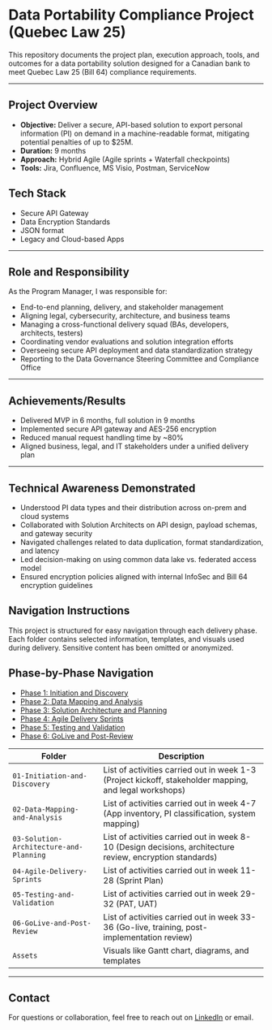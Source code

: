 # Data Portability Compliance Project (Quebec Law 25)

This repository documents the project plan, execution approach, tools, and outcomes for a data portability solution designed for a Canadian bank to meet Quebec Law 25 (Bill 64) compliance requirements.

---

## Project Overview

- **Objective:** Deliver a secure, API-based solution to export personal information (PI) on demand in a machine-readable format, mitigating potential penalties of up to $25M.
- **Duration:** 9 months
- **Approach:** Hybrid Agile (Agile sprints + Waterfall checkpoints)
- **Tools:** Jira, Confluence, MS Visio, Postman, ServiceNow

## Tech Stack

- Secure API Gateway
- Data Encryption Standards
- JSON format
- Legacy and Cloud-based Apps

---

## Role and Responsibility 
As the Program Manager, I was responsible for:
- End-to-end planning, delivery, and stakeholder management
- Aligning legal, cybersecurity, architecture, and business teams
- Managing a cross-functional delivery squad (BAs, developers, architects, testers)
- Coordinating vendor evaluations and solution integration efforts
- Overseeing secure API deployment and data standardization strategy
- Reporting to the Data Governance Steering Committee and Compliance Office

---

## Achievements/Results

- Delivered MVP in 6 months, full solution in 9 months
- Implemented secure API gateway and AES-256 encryption
- Reduced manual request handling time by ~80%
- Aligned business, legal, and IT stakeholders under a unified delivery plan

---

## Technical Awareness Demonstrated

- Understood PI data types and their distribution across on-prem and cloud systems
- Collaborated with Solution Architects on API design, payload schemas, and gateway security
- Navigated challenges related to data duplication, format standardization, and latency
- Led decision-making on using common data lake vs. federated access model
- Ensured encryption policies aligned with internal InfoSec and Bill 64 encryption guidelines

## Navigation Instructions 

This project is structured for easy navigation through each delivery phase. Each folder contains selected information, templates, and visuals used during delivery. Sensitive content has been omitted or anonymized.

## Phase-by-Phase Navigation

- [Phase 1: Initiation and Discovery](./01-Initiation-and-Discovery)
- [Phase 2: Data Mapping and Analysis](./02-Data-Mapping-and-Analysis)
- [Phase 3: Solution Architecture and Planning](./03-Solution-Architecture-and-Planning)
- [Phase 4: Agile Delivery Sprints](./04-Agile-Delivery-Sprints)
- [Phase 5: Testing and Validation](./05-Testing-and-Validation)
- [Phase 6: GoLive and Post-Review](./06-GoLive-and-Post-Review)
  

| Folder | Description |
|--------|-------------|
| `01-Initiation-and-Discovery` | List of activities carried out in week 1-3 (Project kickoff, stakeholder mapping, and legal workshops) |
| `02-Data-Mapping-and-Analysis` | List of activities carried out in week 4-7 (App inventory, PI classification, system mapping) |
| `03-Solution-Architecture-and-Planning` | List of activities carried out in week 8-10 (Design decisions, architecture review, encryption standards) |
| `04-Agile-Delivery-Sprints` | List of activities carried out in week 11-28 (Sprint Plan) |
| `05-Testing-and-Validation` | List of activities carried out in week 29-32 (PAT, UAT) |
| `06-GoLive-and-Post-Review` | List of activities carried out in week 33-36 (Go-live, training, post-implementation review) |
| `Assets` | Visuals like Gantt chart, diagrams, and templates |

---

## Contact

For questions or collaboration, feel free to reach out on [LinkedIn](https://linkedin.com/in/your-profile) or email.
